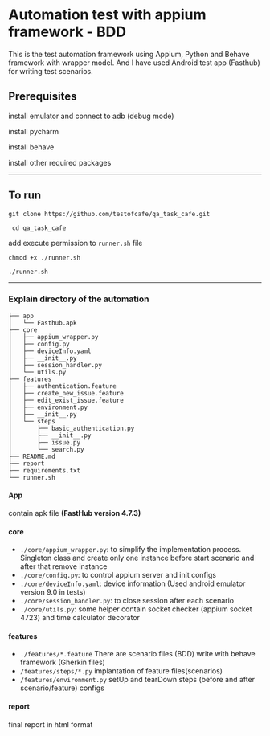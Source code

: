 # Automation test with appium framework - BDD

This is the test automation framework using Appium, Python and Behave framework with wrapper model.
And I have used Android test app (Fasthub) for writing test scenarios.


## Prerequisites

install emulator and connect to adb (debug mode)

install pycharm 

install behave

install other required packages


--------------------------------------------------

## To run
```git clone https://github.com/testofcafe/qa_task_cafe.git```

``` cd qa_task_cafe```

add execute permission to ```runner.sh``` file

```chmod +x ./runner.sh```

```./runner.sh```


--------------------------------------------------

### Explain directory of the automation
```
├── app
│   └── Fasthub.apk
├── core
│   ├── appium_wrapper.py
│   ├── config.py
│   ├── deviceInfo.yaml
│   ├── __init__.py
│   ├── session_handler.py
│   └── utils.py
├── features
│   ├── authentication.feature
│   ├── create_new_issue.feature
│   ├── edit_exist_issue.feature
│   ├── environment.py
│   ├── __init__.py
│   └── steps
│       ├── basic_authentication.py
│       ├── __init__.py
│       ├── issue.py
│       └── search.py
├── README.md
├── report
├── requirements.txt
└── runner.sh

```

#### App
contain apk file **(FastHub version 4.7.3)** 
#### core
* ```./core/appium_wrapper.py```: to simplify the implementation process. Singleton class and create only one instance
 before start scenario and after that remove instance
* ```./core/config.py```: to control appium server and init configs
* ```./core/deviceInfo.yaml```: device information (Used android emulator version 9.0 in tests)
* ```./core/session_handler.py```: to close session after each scenario
* ```./core/utils.py```: some helper contain socket checker (appium socket 4723) and time calculator decorator

#### features
* ```./features/*.feature``` There are scenario files (BDD) write with behave framework (Gherkin files)
* ```/features/steps/*.py``` implantation of feature files(scenarios) 
* ```/features/environment.py``` setUp and tearDown steps (before and after scenario/feature) configs
#### report
final report in html format
